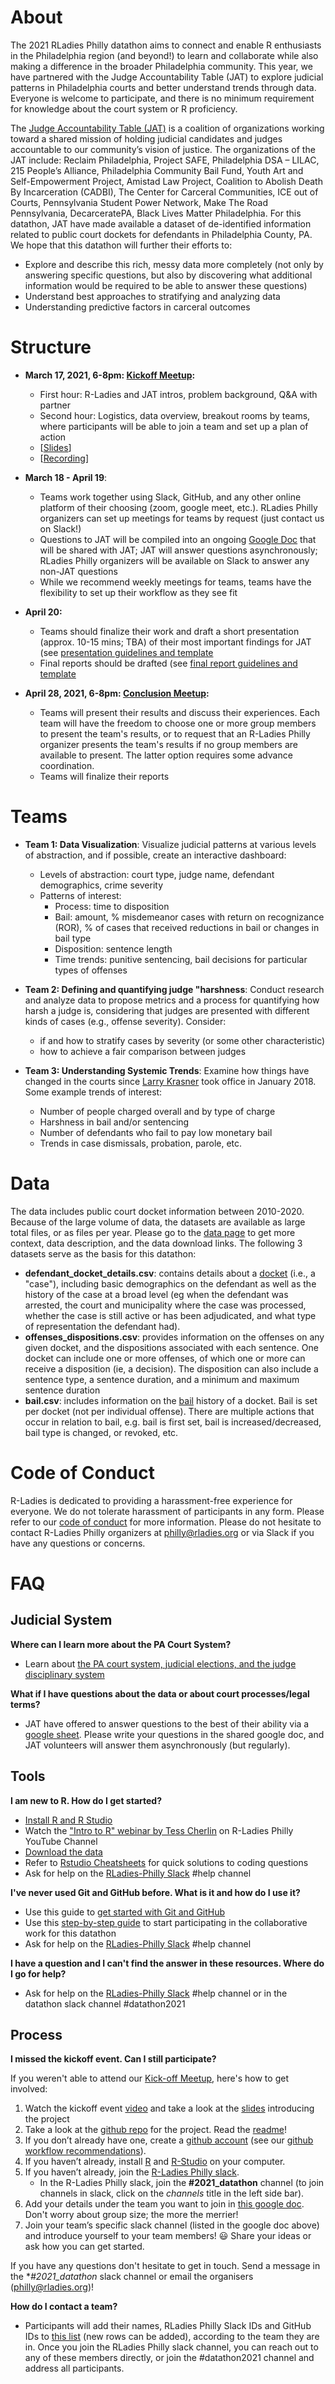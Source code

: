 # About 

The 2021 RLadies Philly datathon aims to connect and enable R enthusiasts in the Philadelphia region (and beyond!) to learn and collaborate while also making a difference in the broader Philadelphia community. This year, we have partnered with the Judge Accountability Table (JAT) to explore judicial patterns in Philadelphia courts and better understand trends through data. Everyone is welcome to participate, and there is no minimum requirement for knowledge about the court system or R proficiency.  

The [Judge Accountability Table (JAT)](https://judgeaccountabilitytable.org/) is a coalition of organizations working toward a shared mission of holding judicial candidates and judges accountable to our community’s vision of justice. The organizations of the JAT include: Reclaim Philadelphia, Project SAFE, Philadelphia DSA – LILAC, 215 People’s Alliance, Philadelphia Community Bail Fund, Youth Art and Self-Empowerment Project, Amistad Law Project, Coalition to Abolish Death By Incarceration (CADBI), The Center for Carceral Communities, ICE out of Courts, Pennsylvania Student Power Network, Make The Road Pennsylvania, DecarceratePA, Black Lives Matter Philadelphia. For this datathon, JAT have made available a dataset of de-identified information related to public court dockets for defendants in Philadelphia County, PA. We hope that this datathon will further their efforts to:

- Explore and describe this rich, messy data more completely (not only by answering specific questions, but also by discovering what additional information would be required to be able to answer these questions)
- Understand best approaches to stratifying and analyzing data
- Understanding predictive factors in carceral outcomes

# Structure

- **March 17, 2021, 6-8pm: [Kickoff Meetup](https://www.meetup.com/rladies-philly/events/276365040/):** 
    - First hour: R-Ladies and JAT intros, problem background, Q&A with partner
    - Second hour:  Logistics, data overview, breakout rooms by teams, where participants will be able to join a team and set up a plan of action
    - [[Slides](https://docs.google.com/presentation/d/1iMutdI_1nyvegZ1lKVgd4EW4TguGAUMklNsFt--L8NU/edit?usp=sharing)]
    - [[Recording](https://www.youtube.com/watch?v=sV4RylIrZ6w)]

- **March 18 - April 19**: 
    - Teams work together using Slack, GitHub, and any other online platform of their choosing (zoom, google meet, etc.). RLadies Philly organizers can set up meetings for teams by request (just contact us on Slack!)
    - Questions to JAT will be compiled into an ongoing [Google Doc](https://docs.google.com/document/d/1UdI0oRUrbXchwpvy8b0CZcKv_3rgBV0YUF1cUix2lyo/edit?usp=sharing) that will be shared with JAT; JAT will answer questions asynchronously; RLadies Philly organizers will be available on Slack to answer any non-JAT questions
    - While we recommend weekly meetings for teams, teams have the flexibility to set up their workflow as they see fit

 - **April 20:** 
     - Teams should finalize their work and draft a short presentation (approx. 10-15 mins; TBA) of their most important findings for JAT (see [presentation guidelines and template](https://github.com/rladiesPHL/2021_datathon/tree/main/administrative)
     - Final reports should be drafted (see [final report guidelines and template](https://github.com/rladiesPHL/2021_datathon/tree/main/administrative)

- **April 28, 2021, 6-8pm: [Conclusion Meetup](https://www.meetup.com/rladies-philly/events/276365054/):** 
    - Teams will present their results and discuss their experiences. Each team will have the freedom to choose one or more group members to present the team's results, or to request that an R-Ladies Philly organizer presents the team's results if no group members are available to present. The latter option requires some advance coordination.
    - Teams will finalize their reports

# Teams

- **Team 1: Data Visualization**: Visualize judicial patterns at various levels of abstraction, and if possible, create an interactive dashboard:
    - Levels of abstraction: court type, judge name, defendant demographics, crime severity
    - Patterns of interest: 
        - Process: time to disposition 
        - Bail: amount, % misdemeanor cases with return on recognizance (ROR), % of cases that received reductions in bail or changes in bail type
        - Disposition: sentence length
        - Time trends: punitive sentencing, bail decisions for particular types of offenses


- **Team 2: Defining and quantifying judge "harshness**: Conduct research and analyze data to propose metrics and a process for quantifying how harsh a judge is, considering that judges are presented with different kinds of cases (e.g., offense severity). Consider:
    - if and how to stratify cases by severity (or some other characteristic)
    - how to achieve a fair comparison between judges


- **Team 3: Understanding Systemic Trends**: Examine how things have changed in the courts since [Larry Krasner](https://en.wikipedia.org/wiki/Larry_Krasner) took office in January 2018. Some example trends of interest:
    - Number of people charged overall and by type of charge
    - Harshness in bail and/or sentencing
    - Number of defendants who fail to pay low monetary bail
    - Trends in case dismissals, probation, parole, etc.

# Data

The data includes public court docket information between 2010-2020. Because of the large volume of data, the datasets are available as large total files, or as files per year. Please go to the [data page](https://github.com/rladiesPHL/2021_datathon/blob/main/data/data_description.md) to get more context, data description, and the data download links. The following 3 datasets serve as the basis for this datathon:

- **defendant_docket_details.csv**: contains details about a [docket](#docket) (i.e., a "case"), including basic demographics on the defendant as well as the history of the case at a broad level (eg when the defendant was arrested, the court and municipality where the case was processed, whether the case is still active or has been adjudicated, and what type of representation the defendant had). 
- **offenses_dispositions.csv**: provides information on the offenses on any given docket, and the dispositions associated with each sentence. One docket can include one or more offenses, of which one or more can receive a disposition (ie, a decision). The disposition can also include a sentence type, a sentence duration, and a minimum and maximum sentence duration
- **bail.csv**: includes information on the [bail](#bail) history of a docket. Bail is set per docket (not per individual offense). There are multiple actions that occur in relation to bail, e.g. bail is first set, bail is increased/decreased, bail type is changed, or revoked, etc. 


# Code of Conduct

R-Ladies is dedicated to providing a harassment-free experience for everyone. We do not tolerate harassment of participants in any form. Please refer to our [code of conduct](https://github.com/rladies/starter-kit/wiki/Code-of-Conduct) for more information. Please do not hesitate to contact R-Ladies Philly organizers at philly@rladies.org or via Slack if you have any questions or concerns. 

# FAQ

## Judicial System

**Where can I learn more about the PA Court System?**

- Learn about [the PA court system, judicial elections, and the judge disciplinary system](https://docs.google.com/presentation/d/1t05PTMmmt31qIkAIigQJDdabs7eaA-JULlhYkBDNfAo/edit#slide=id.p)

**What if I have questions about the data or about court processes/legal terms?**

- JAT have offered to answer questions to the best of their ability via a [google sheet](https://docs.google.com/document/d/1UdI0oRUrbXchwpvy8b0CZcKv_3rgBV0YUF1cUix2lyo/edit). Please write your questions in the shared google doc, and JAT volunteers will answer them asynchronously (but regularly). 

## Tools

**I am new to R. How do I get started?**

- [Install R and R Studio](https://rstudio-education.github.io/hopr/starting.html)
- Watch the ["Intro to R" webinar by Tess Cherlin](https://youtu.be/80VIvZZegY8?t=1297) on R-Ladies Philly YouTube Channel
- [Download the data](https://github.com/rladiesPHL/2021_datathon/blob/main/data/data_links.md)
- Refer to [Rstudio Cheatsheets](https://rstudio.com/resources/cheatsheets/) for quick solutions to coding questions
- Ask for help on the [RLadies-Philly Slack](https://bit.ly/join-rladies-slack-2020) #help channel

**I've never used Git and GitHub before. What is it and how do I use it?**

- Use this guide to [get started with Git and GitHub](https://happygitwithr.com/index.html)
- Use this [step-by-step guide](https://docs.google.com/document/d/1vF7uWo2ITXcifyNoLd8ZTJdNPx0Pd4eXXrdkKVfbAkY/edit) to start participating in the collaborative work for this datathon 
- Ask for help on the [RLadies-Philly Slack](https://bit.ly/join-rladies-slack-2020) #help channel

**I have a question and I can't find the answer in these resources. Where do I go for help?**

- Ask for help on the [RLadies-Philly Slack](https://bit.ly/join-rladies-slack-2020) #help channel or in the datathon slack channel #datathon2021

## Process

**I missed the kickoff event. Can I still participate?**

If you weren't able to attend our [Kick-off Meetup](https://www.meetup.com/rladies-philly/events/276365040/), here's how to get involved:

1. Watch the kickoff event [video](https://youtu.be/sV4RylIrZ6w) and take a look at the [slides](https://docs.google.com/presentation/d/1iMutdI_1nyvegZ1lKVgd4EW4TguGAUMklNsFt--L8NU/edit?usp=sharing) introducing the project
2. Take a look at the [github repo](https://github.com/rladiesPHL/2021_datathon) for the project. Read the [readme](README.md)!
3. If you don’t already have one, create a [github account](https://github.com/join) (see our [github workflow recommendations](https://docs.google.com/document/d/1vF7uWo2ITXcifyNoLd8ZTJdNPx0Pd4eXXrdkKVfbAkY/edit?usp=sharing)).
4. If you haven’t already, install [R](https://www.r-project.org/) and [R-Studio](https://www.rstudio.com/products/rstudio/download/#download) on your computer.
5. If you haven’t already, join the [R-Ladies Philly slack](https://join.slack.com/t/rladies-philly/shared_invite/zt-92p8xec5-XOHRmHtmhYQRaVqmrshCcA).
    + In the R-Ladies Philly slack, join the **#2021_datathon** channel (to join channels in slack, click on the *channels* title in the left side bar).
6. Add your details under the team you want to join in [this google doc](https://docs.google.com/document/d/1U6tHOrF_ikBtdFJSj0aT9yfp9jnFqZYIsxcgKBOH9qU/edit?usp=sharing). Don't worry about group size; the more the merrier!
7. Join your team’s specific slack channel (listed in the google doc above) and introduce yourself to your team members! :smiley: Share your ideas or ask how you can get started.

If you have any questions don't hesitate to get in touch. Send a message in the **#2021_datathon* slack channel or email the organisers (philly@rladies.org)!

**How do I contact a team?**

- Participants will add their names, RLadies Philly Slack IDs and GitHub IDs to [this list](https://docs.google.com/document/d/1U6tHOrF_ikBtdFJSj0aT9yfp9jnFqZYIsxcgKBOH9qU/edit?usp=sharing) (new rows can be added), according to the team they are in. Once you join the RLadies Philly slack channel, you can reach out to any of these members directly, or join the #datathon2021 channel and address all participants.  

